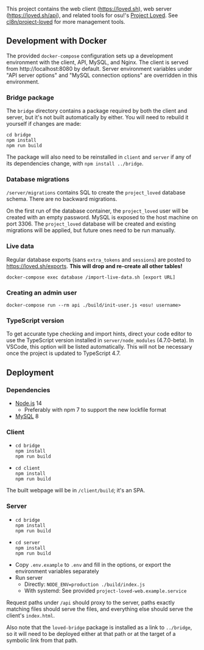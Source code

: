 This project contains the web client (<https://loved.sh>), web server (<https://loved.sh/api>), and related tools for osu!'s [Project Loved](https://osu.ppy.sh/wiki/Project_Loved). See [cl8n/project-loved](https://github.com/cl8n/project-loved) for more management tools.

## Development with Docker

The provided `docker-compose` configuration sets up a development environment with the client, API, MySQL, and Nginx. The client is served from http://localhost:8080 by default. Server environment variables under "API server options" and "MySQL connection options" are overridden in this environment.

### Bridge package

The `bridge` directory contains a package required by both the client and server, but it's not built automatically by either. You will need to rebuild it yourself if changes are made:

```
cd bridge
npm install
npm run build
```

The package will also need to be reinstalled in `client` and `server` if any of its dependencies change, with `npm install ../bridge`.

### Database migrations

`/server/migrations` contains SQL to create the `project_loved` database schema. There are no backward migrations.

On the first run of the database container, the `project_loved` user will be created with an empty password. MySQL is exposed to the host machine on port 3306. The `project_loved` database will be created and existing migrations will be applied, but future ones need to be run manually.

### Live data

Regular database exports (sans `extra_tokens` and `sessions`) are posted to <https://loved.sh/exports>. **This will drop and re-create all other tables!**

```
docker-compose exec database /import-live-data.sh [export URL]
```

### Creating an admin user

```
docker-compose run --rm api ./build/init-user.js <osu! username>
```

### TypeScript version

To get accurate type checking and import hints, direct your code editor to use the TypeScript version installed in `server/node_modules` (4.7.0-beta). In VSCode, this option will be listed automatically. This will not be necessary once the project is updated to TypeScript 4.7.

## Deployment

### Dependencies

- [Node.js](https://nodejs.org/en/download/) 14
  - Preferably with npm 7 to support the new lockfile format
- [MySQL](https://dev.mysql.com/downloads/mysql/) 8

### Client

- ```
  cd bridge
  npm install
  npm run build
  ```
- ```
  cd client
  npm install
  npm run build
  ```

The built webpage will be in `/client/build`; it's an SPA.

### Server

- ```
  cd bridge
  npm install
  npm run build
  ```
- ```
  cd server
  npm install
  npm run build
  ```
- Copy `.env.example` to `.env` and fill in the options, or export the environment variables separately
- Run server
  - Directly: `NODE_ENV=production ./build/index.js`
  - With systemd: See provided `project-loved-web.example.service`

Request paths under `/api` should proxy to the server, paths exactly matching files should serve the files, and everything else should serve the client's `index.html`.

Also note that the `loved-bridge` package is installed as a link to `../bridge`, so it will need to be deployed either at that path or at the target of a symbolic link from that path.
